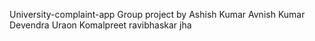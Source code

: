 University-complaint-app
Group project by Ashish Kumar
                 Avnish Kumar
                 Devendra Uraon
                 Komalpreet
                 ravibhaskar jha

